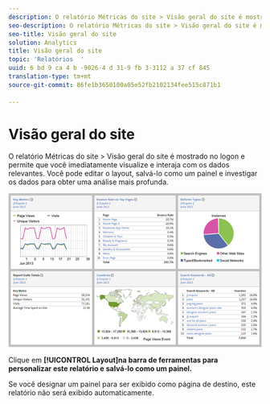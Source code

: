 ```yaml
---
description: O relatório Métricas do site > Visão geral do site é mostrado no logon e permite que você imediatamente visualize e interaja com os dados relevantes. Você pode editar o layout, salvá-lo como um painel e investigar os dados para obter uma análise mais profunda.
seo-description: O relatório Métricas do site > Visão geral do site é mostrado no logon e permite que você imediatamente visualize e interaja com os dados relevantes. Você pode editar o layout, salvá-lo como um painel e investigar os dados para obter uma análise mais profunda.
seo-title: Visão geral do site
solution: Analytics
title: Visão geral do site
topic: 'Relatórios  '
uuid: 6 bd 9 ca 4 b -9026-4 d 31-9 fb 3-3112 a 37 cf 845
translation-type: tm+mt
source-git-commit: 86fe1b3650100a05e52fb2102134fee515c871b1

---
```



# Visão geral do site

O relatório Métricas do site &gt; Visão geral do site é mostrado no logon e permite que você imediatamente visualize e interaja com os dados relevantes. Você pode editar o layout, salvá-lo como um painel e investigar os dados para obter uma análise mais profunda.

![](assets/site_overview_report.png)

Clique em **[!UICONTROL Layout]na barra de ferramentas para personalizar este relatório e salvá-lo como um painel.**

Se você designar um painel para ser exibido como página de destino, este relatório não será exibido automaticamente.
